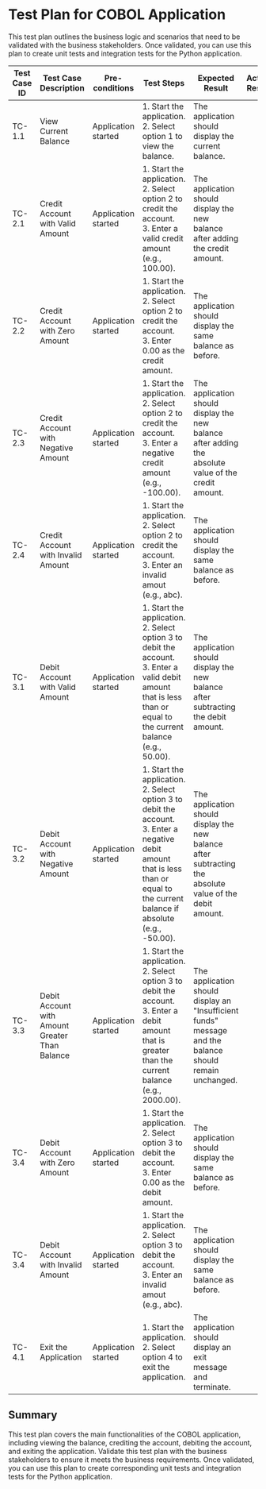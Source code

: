 # Test Plan for COBOL Application

This test plan outlines the business logic and scenarios that need to be validated with the business stakeholders. Once validated, you can use this plan to create unit tests and integration tests for the Python application.

| Test Case ID | Test Case Description                          | Pre-conditions       | Test Steps                                                                 | Expected Result                                                                 | Actual Result | Status (Pass/Fail) | Comments |
|--------------|------------------------------------------------|----------------------|----------------------------------------------------------------------------|--------------------------------------------------------------------------------|----------------|--------------------|----------|
| TC-1.1       | View Current Balance                           | Application started  | 1. Start the application. <br> 2. Select option 1 to view the balance.     | The application should display the current balance.                            |                |                    |          |
| TC-2.1       | Credit Account with Valid Amount               | Application started  | 1. Start the application. <br> 2. Select option 2 to credit the account. <br> 3. Enter a valid credit amount (e.g., 100.00). | The application should display the new balance after adding the credit amount. |                |                    |          |
| TC-2.2       | Credit Account with Zero Amount                | Application started  | 1. Start the application. <br> 2. Select option 2 to credit the account. <br> 3. Enter 0.00 as the credit amount. | The application should display the same balance as before.                     |                |                    |          |
| TC-2.3       | Credit Account with Negative Amount            | Application started  | 1. Start the application. <br> 2. Select option 2 to credit the account. <br> 3. Enter a negative credit amount (e.g., -100.00). | The application should display the new balance after adding the absolute value of the credit amount. |                |                    |          |
| TC-2.4       | Credit Account with Invalid Amount             | Application started  | 1. Start the application. <br> 2. Select option 2 to credit the account. <br> 3. Enter an invalid amout (e.g., abc). | The application should display the same balance as before. |                |                    |          |
| TC-3.1       | Debit Account with Valid Amount                | Application started  | 1. Start the application. <br> 2. Select option 3 to debit the account. <br> 3. Enter a valid debit amount that is less than or equal to the current balance (e.g., 50.00). | The application should display the new balance after subtracting the debit amount. |                |                    |          |
| TC-3.2       | Debit Account with Negative Amount             | Application started  | 1. Start the application. <br> 2. Select option 3 to debit the account. <br> 3. Enter a negative debit amount that is less than or equal to the current balance if absolute (e.g., -50.00). | The application should display the new balance after subtracting the absolute value of the debit amount. |                |                    |          |
| TC-3.3       | Debit Account with Amount Greater Than Balance | Application started  | 1. Start the application. <br> 2. Select option 3 to debit the account. <br> 3. Enter a debit amount that is greater than the current balance (e.g., 2000.00). | The application should display an "Insufficient funds" message and the balance should remain unchanged. |                |                    |          |
| TC-3.4       | Debit Account with Zero Amount                 | Application started  | 1. Start the application. <br> 2. Select option 3 to debit the account. <br> 3. Enter 0.00 as the debit amount. | The application should display the same balance as before.                     |                |                    |          |
| TC-3.4       | Debit Account with Invalid Amount              | Application started  | 1. Start the application. <br> 2. Select option 3 to debit the account. <br> 3. Enter an invalid amout (e.g., abc). | The application should display the same balance as before.                     |                |                    |          |
| TC-4.1       | Exit the Application                           | Application started  | 1. Start the application. <br> 2. Select option 4 to exit the application. | The application should display an exit message and terminate.                  |                |                    |          |

## Summary

This test plan covers the main functionalities of the COBOL application, including viewing the balance, crediting the account, debiting the account, and exiting the application. Validate this test plan with the business stakeholders to ensure it meets the business requirements. Once validated, you can use this plan to create corresponding unit tests and integration tests for the Python application.
